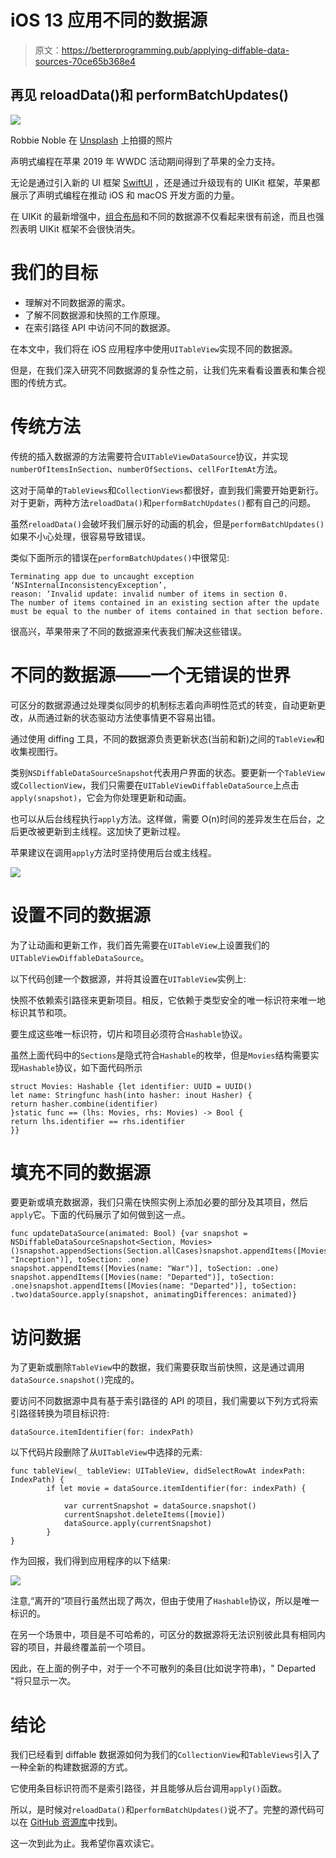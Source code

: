 # iOS 13 应用不同的数据源

> 原文：<https://betterprogramming.pub/applying-diffable-data-sources-70ce65b368e4>

## 再见 reloadData()和 performBatchUpdates()

![](img/6da668ce9c3408026fcbcebfec8bc727.png)

Robbie Noble 在 [Unsplash](https://unsplash.com?utm_source=medium&utm_medium=referral) 上拍摄的照片

声明式编程在苹果 2019 年 WWDC 活动期间得到了苹果的全力支持。

无论是通过引入新的 UI 框架 [SwiftUI](https://developer.apple.com/xcode/swiftui/) ，还是通过升级现有的 UIKit 框架，苹果都展示了声明式编程在推动 iOS 和 macOS 开发方面的力量。

在 UIKit 的最新增强中，[组合布局](https://medium.com/better-programming/ios-13-compositional-layouts-in-collectionview-90a574b410b8)和不同的数据源不仅看起来很有前途，而且也强烈表明 UIKit 框架不会很快消失。

# 我们的目标

*   理解对不同数据源的需求。
*   了解不同数据源和快照的工作原理。
*   在索引路径 API 中访问不同的数据源。

在本文中，我们将在 iOS 应用程序中使用`UITableView`实现不同的数据源。

但是，在我们深入研究不同数据源的复杂性之前，让我们先来看看设置表和集合视图的传统方式。

# 传统方法

传统的插入数据源的方法需要符合`UITableViewDataSource`协议，并实现`numberOfItemsInSection`、`numberOfSections`、`cellForItemAt`方法。

这对于简单的`TableViews`和`CollectionViews`都很好，直到我们需要开始更新行。对于更新，两种方法`reloadData()`和`performBatchUpdates()`都有自己的问题。

虽然`reloadData()`会破坏我们展示好的动画的机会，但是`performBatchUpdates()`如果不小心处理，很容易导致错误。

类似下面所示的错误在`performBatchUpdates()`中很常见:

```
Terminating app due to uncaught exception ‘NSInternalInconsistencyException’,
reason: ‘Invalid update: invalid number of items in section 0.
The number of items contained in an existing section after the update 
must be equal to the number of items contained in that section before.
```

很高兴，苹果带来了不同的数据源来代表我们解决这些错误。

# 不同的数据源——一个无错误的世界

可区分的数据源通过处理类似同步的机制标志着向声明性范式的转变，自动更新更改，从而通过新的状态驱动方法使事情更不容易出错。

通过使用 diffing 工具，不同的数据源负责更新状态(当前和新)之间的`TableView`和收集视图行。

类别`NSDiffableDataSourceSnapshot`代表用户界面的状态。要更新一个`TableView`或`CollectionView`，我们只需要在`UITableViewDiffableDataSource`上点击`apply(snapshot)`，它会为你处理更新和动画。

也可以从后台线程执行`apply`方法。这样做，需要 O(n)时间的差异发生在后台，之后更改被更新到主线程。这加快了更新过程。

苹果建议在调用`apply`方法时坚持使用后台或主线程。

![](img/e6bc570af923238e47a2e9ff752a50ba.png)

# 设置不同的数据源

为了让动画和更新工作，我们首先需要在`UITableView`上设置我们的`UITableViewDiffableDataSource`。

以下代码创建一个数据源，并将其设置在`UITableView`实例上:

快照不依赖索引路径来更新项目。相反，它依赖于类型安全的唯一标识符来唯一地标识其节和项。

要生成这些唯一标识符，切片和项目必须符合`Hashable`协议。

虽然上面代码中的`Sections`是隐式符合`Hashable`的枚举，但是`Movies`结构需要实现`Hashable`协议，如下面代码所示

```
struct Movies: Hashable {let identifier: UUID = UUID()
let name: Stringfunc hash(into hasher: inout Hasher) {
return hasher.combine(identifier)
}static func == (lhs: Movies, rhs: Movies) -> Bool {
return lhs.identifier == rhs.identifier
}}
```

# 填充不同的数据源

要更新或填充数据源，我们只需在快照实例上添加必要的部分及其项目，然后`apply`它。下面的代码展示了如何做到这一点。

```
func updateDataSource(animated: Bool) {var snapshot = NSDiffableDataSourceSnapshot<Section, Movies>()snapshot.appendSections(Section.allCases)snapshot.appendItems([Movies(name: "Inception")], toSection: .one)
snapshot.appendItems([Movies(name: "War")], toSection: .one)
snapshot.appendItems([Movies(name: "Departed")], toSection: .one)snapshot.appendItems([Movies(name: "Departed")], toSection: .two)dataSource.apply(snapshot, animatingDifferences: animated)}
```

# 访问数据

为了更新或删除`TableView`中的数据，我们需要获取当前快照，这是通过调用`dataSource.snapshot()`完成的。

要访问不同数据源中具有基于索引路径的 API 的项目，我们需要以下列方式将索引路径转换为项目标识符:

```
dataSource.itemIdentifier(for: indexPath)
```

以下代码片段删除了从`UITableView`中选择的元素:

```
func tableView(_ tableView: UITableView, didSelectRowAt indexPath: IndexPath) {
        if let movie = dataSource.itemIdentifier(for: indexPath) {

            var currentSnapshot = dataSource.snapshot()
            currentSnapshot.deleteItems([movie])
            dataSource.apply(currentSnapshot)
        }
}
```

作为回报，我们得到应用程序的以下结果:

![](img/4c16c22fe5a8af4739056289fe33b0a1.png)

注意,“离开的”项目行虽然出现了两次，但由于使用了`Hashable`协议，所以是唯一标识的。

在另一个场景中，项目是不可哈希的，可区分的数据源将无法识别彼此具有相同内容的项目，并最终覆盖前一个项目。

因此，在上面的例子中，对于一个不可散列的条目(比如说字符串)，" Departed "将只显示一次。

# 结论

我们已经看到 diffable 数据源如何为我们的`CollectionView`和`TableViews`引入了一种全新的构建数据源的方式。

它使用条目标识符而不是索引路径，并且能够从后台调用`apply()`函数。

所以，是时候对`reloadData()`和`performBatchUpdates()`说*不*了。完整的源代码可以在 [GitHub 资源库](https://github.com/anupamchugh/iowncode/tree/master/DiffableDataSources)中找到。

这一次到此为止。我希望你喜欢读它。